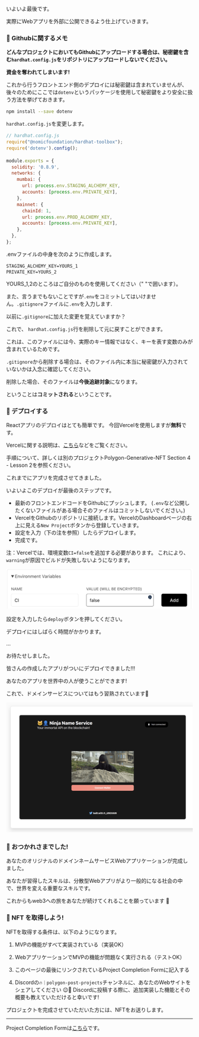 いよいよ最後です。

実際にWebアプリを外部に公開できるよう仕上げていきます。

### 🙉 Githubに関するメモ

**どんなプロジェクトにおいてもGithubにアップロードする場合は、秘密鍵を含む`hardhat.config.js`をリポジトリにアップロードしないでください。**

**資金を奪われてしまいます!**

これから行うフロントエンド側のデプロイには秘密鍵は含まれていませんが、後々のためにここでは`dotenv`というパッケージを使用して秘密鍵をより安全に扱う方法を挙げておきます。

```bash
npm install --save dotenv
```

`hardhat.config.js`を変更します。

```javascript
// hardhat.config.js
require("@nomicfoundation/hardhat-toolbox");
require('dotenv').config();

module.exports = {
  solidity: '0.8.9',
  networks: {
    mumbai: {
      url: process.env.STAGING_ALCHEMY_KEY,
      accounts: [process.env.PRIVATE_KEY],
    },
    mainnet: {
      chainId: 1,
      url: process.env.PROD_ALCHEMY_KEY,
      accounts: [process.env.PRIVATE_KEY],
    },
  },
};
```

.envファイルの中身を次のように作成します。

```
STAGING_ALCHEMY_KEY=YOURS_1
PRIVATE_KEY=YOURS_2
```
YOURS_1,2のところはご自分のものを使用してください（" "で囲います）。

また、言うまでもないことですが`.env`をコミットしてはいけません。`.gitignore`ファイルに`.env`を入力します.

以前に`.gitignore`に加えた変更を覚えていますか？

これで、 `hardhat.config.js`行を削除して元に戻すことができます。

これは、このファイルには今、実際のキー情報ではなく、キーを表す変数のみが含まれているためです。

`.gitignore`から削除する場合は、そのファイル内に本当に秘密鍵が入力されていないかは入念に確認してください。

削除した場合、そのファイルは**今後追跡対象**になります。

ということは**コミットされる**ということです。

### 🚀 デプロイする

Reactアプリのデプロイはとても簡単です。 今回Vercelを使用しますが**無料**です。

Vercelに関する説明は、[こちら](https://zenn.dev/lollipop_onl/articles/eoz-vercel-pricing-2020)などをご覧ください。

手順について、詳しくは別のプロジェクトPolygon-Generative-NFT Section 4 - Lesson 2を参照ください。

これまでにアプリを完成させてきました。

いよいよこのデプロイが最後のステップです。



- 最新のフロントエンドコードをGithubにプッシュします。 (`.env`など公開したくないファイルがある場合そのファイルはコミットしないでください。)
- VercelをGithubのリポジトリに接続します。VercelのDashboardページの右上に見える`New Project`ボタンから登録していきます。
- 設定を入力（下の注を参照）したらデプロイします。
- 完成です。

注：Vercelでは、環境変数`CI=false`を追加する必要があります。 これにより、`warning`が原因でビルドが失敗しないようになります。

![](/public/images/Polygon-ENS-Domain/section-4/4_3_1.png)


設定を入力したら`deploy`ボタンを押してください。

デプロイにはしばらく時間がかかります。

…

お待たせしました。

皆さんの作成したアプリがついにデプロイできました!!!

あなたのアプリを世界中の人が使うことができます!


これで、ドメインサービスについてはもう習熟されています🎉


![](/public/images/Polygon-ENS-Domain/section-4/4_3_2.png)


### 🎉 おつかれさまでした!

あなたのオリジナルのドメインネームサービスWebアプリケーションが完成しました。

あなたが習得したスキルは、分散型Webアプリがより一般的になる社会の中で、世界を変える重要なスキルです。

これからもweb3への旅をあなたが続けてくれることを願っています 🚀

### 🎫 NFT を取得しよう!

NFTを取得する条件は、以下のようになります。

1. MVPの機能がすべて実装されている（実装OK）

2. WebアプリケーションでMVPの機能が問題なく実行される（テストOK）

3. このページの最後にリンクされているProject Completion Formに記入する

4. Discordの`🔥｜polygon-post-projects`チャンネルに、あなたのWebサイトをシェアしてください 😉🎉 Discordに投稿する際に、追加実装した機能とその概要も教えていただけると幸いです!

プロジェクトを完成させていただいた方には、NFTをお送りします。

---

Project Completion Formは[こちら](https://airtable.com/shrf1cCtTx0iQuszX)です。
